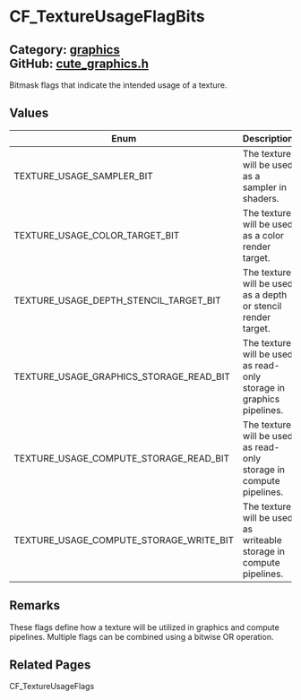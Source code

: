 [//]: # (This file is automatically generated by Cute Framework's docs parser.)
[//]: # (Do not edit this file by hand!)
[//]: # (See: https://github.com/RandyGaul/cute_framework/blob/master/samples/docs_parser.cpp)
[](../header.md ':include')

# CF_TextureUsageFlagBits

Category: [graphics](/api_reference?id=graphics)  
GitHub: [cute_graphics.h](https://github.com/RandyGaul/cute_framework/blob/master/include/cute_graphics.h)  
---

Bitmask flags that indicate the intended usage of a texture.

## Values

Enum | Description
--- | ---
TEXTURE_USAGE_SAMPLER_BIT | The texture will be used as a sampler in shaders.
TEXTURE_USAGE_COLOR_TARGET_BIT | The texture will be used as a color render target.
TEXTURE_USAGE_DEPTH_STENCIL_TARGET_BIT | The texture will be used as a depth or stencil render target.
TEXTURE_USAGE_GRAPHICS_STORAGE_READ_BIT | The texture will be used as read-only storage in graphics pipelines.
TEXTURE_USAGE_COMPUTE_STORAGE_READ_BIT | The texture will be used as read-only storage in compute pipelines.
TEXTURE_USAGE_COMPUTE_STORAGE_WRITE_BIT | The texture will be used as writeable storage in compute pipelines.

## Remarks

These flags define how a texture will be utilized in graphics and compute pipelines.
Multiple flags can be combined using a bitwise OR operation.

## Related Pages

CF_TextureUsageFlags  
